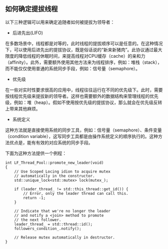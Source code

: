 
## 如何确定提拔线程

以下三种逻辑可以用来确定追随者如何被提拔为领导者：

 - 后进先出(LIFO)
 
在多数场景中，线程都是对等的，此时线程的提拔顺序可以是任意的。在这种情况下，可以使用后进先出的提拔协议，既是俗话说的“新来新猪肉”。此协议通过最大限度的降低线程的休眠时间，来提高线程对CPU缓存（cache）的亲和力（affinity）。此外，需要额外使用其他方法来为线程排序，例如：堆栈（stack），而不能仅仅使用普通的系统同步手段，例如：信号量（semaphore）。

 - 优先级

在一些对实时性要求很高的应用中，线程往往运行在不同的优先级下。此时，需要按线程优先级来提拔新的领导者。这样也需要额外的数据结构来管理线程的优先级，例如：堆（heap）。假如不使用按优先级的提拔协议，那么就会在优先级反转上带来其他麻烦。


 - 系统定义

这种方法就是直接使用系统的同步工具，例如：信号量（semaphore）、条件变量（condition variable），这写同步工具都是由操作系统定义的顺序执行的。这种方法优点是，能有有效的对应系统的同步手段。

下面为这种方法提供一个例程：

    int LF_Thread_Pool::promote_new_leader(void)
	{
	    // Use Scoped Locing idion to acquire mutex
	    // automatically in the constructor.
	    std::unique_lock<std::mutex> lock(mutex_);
	
	    if (leader_thread_ != std::this_thread::get_id()) {
	        // Error, only the leader thread can call this.
	        return -1;
	    }

	    // Indicate that we're no longer the leader
	    // and notify a <join> method to promote
	    // the next follower.
	    leader_thread_ = std::thread::id();
	    followers_condition_.notify();

		// Release mutex automatically in destructor.
	}

